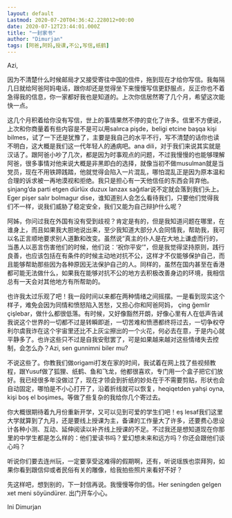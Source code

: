 ```yaml
---
layout: default
Lastmod: 2020-07-20T04:36:42.228012+00:00
date: 2020-07-12T23:44:01.000Z
title: "一封家书"
author: "Dimurjan"
tags: [阿爸,阿妈,授课,不公,写信,纸鹤]
---
```


Azi,

因为不清楚什么时候邮局才又接受寄往中国的信件，拖到现在才给你写信。我每隔几日就给阿爸阿妈电话，跟你却还是觉得坐下来慢慢写信更舒服点，反正你也不着急得我的信息，你一家都好我也是知道的。上次你信居然寄了几个月，希望这次能快一点。

这几个月积着给你没有写信，世上的事情果然不停的变化了许多。信里不方便说，上次和你商量着有些内容是不是可以用salırca pişde，beligi etcine başqa kişi bilmes，试了一下还是犹豫了，主要是我自己的水平不行，写不清楚的话你也读不明白，这大概是我们这一代年轻人的通病吧。ana dili，对于我们来说其实就是汉话了。跟阿爸小吵了几次，都是因为时事观点的问题，不过我慢慢的也能够理解阿爸，很多事情对他来说大概是非黑即白的选择，就像当初不做musulman就是当党员，现在不用铁蹄践踏，他就觉得会陷入一片混乱，哪怕混乱正是因为原本温和合理的诉求被一再地漠视和拒绝。我只是担心有一天他信任的东西会背弃他。şinjang’da parti etgen dürlüx duzux lanzax sağıtlar说不定就会落到我们头上。Eger pişer salır bolmagur dise，谁知道别人会怎么看待我们，只要他们觉得我们不一样，说我们威胁了稳定安全，我们又能为自己辩护什么呢？

阿姊，你问过我在外国有没有受到歧视？肯定是有的，但是我知道问题在哪里，在谁身上，而且如果我大胆地说出来，至少我知道大部分人会同情我，帮助我，我可以名正言顺地要求别人道歉和改变。虽然说“真主的仆人是在大地上谦虚而行的，当愚人以恶言伤害他们的时候，他们说：‘祝你平安’”，但是我觉得坚持原则，践行良善，也应该包括在有条件的时候主动地对抗不公，这样才不仅能够保护自己，而且能够帮助那些因为各种原因无法保护自己的人。同样的，虽然在国内甚至在香港都可能无法做什么，如果我在能够对抗不公的地方去积极改善身边的环境，我相信总有一天会对其他地方有所帮助的。

也许我太过乐观了吧！我一段时间以来都在两种情绪之间摇摆。一是看到现实这个样子，难免会因为同情和愤怒陷入苦愁，又担心你和阿爸阿妈， çing ğemlir çişlebar，做什么都很低落。有时候，又好像豁然开朗，好像心里有人在低声告诫我说这个世界的一切都不过是转瞬即逝，一切苦难和愤懑都终将过去，一切争权夺利尔虞我诈在这个宇宙里还比不上灰尘擦出的一个火花，何必去在意，于是内心就平静多了。也许这些只不过是自我安慰罢了，可是如果越来越对这些情绪失去控制，会怎么办？Azi, sen gunnimni biler mu?

不说这些了。你教我们做origami打发在家的时间，我试着在网上找了些视频教程，跟Yusuf做了狐狸、纸鹤、鱼和飞龙，他都很喜欢，专门用一个盒子把它们放好。我已经很多年没做过了，现在才领会到折纸的妙处在于不需要剪贴，形状也会自动固定，哪怕是不小心打开了，沿着折线就可以恢复，heqiqetden yahşi oyna, kişi boş el boşimes。等做了些复杂的我给你几个寄过去。

你大概很期待着九月份重新开学，又可以见到可爱的学生们吧！eş lesaf我们这里大学就算到了九月，还是要线上授课为主，备课的工作量大了许多，还要费心思设计各种小测、互动、延伸阅读以补齐线上授课的不足。不过我还是想知道现在你那里的中学生都是怎么样的：他们爱读书吗？爱幻想未来和远方吗？你还会跟他们谈心吗？

听说你们要去连州玩，一定要享受这难得的假期啊，还有，听说瑶族也崇拜狗，如果你看到跟信仰或者民俗有关的雕像，给我拍些照片来看好不好？

先这样吧，想到别的，下一封信再说。我慢慢等你的信。Her seningden gelgen xet meni söyündürer. 出门开车小心。

Ini Dimurjan

